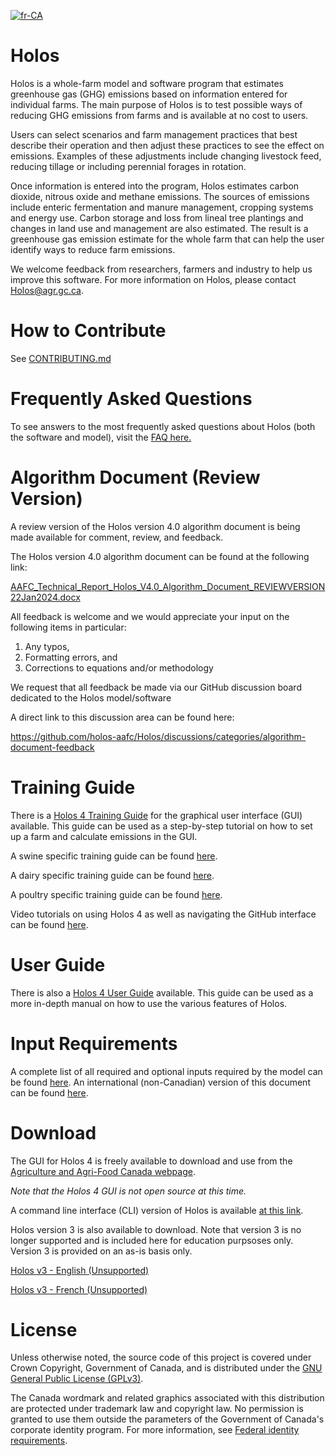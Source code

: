 [![fr-CA](https://img.shields.io/badge/lang-fr--CA-green.svg)](https://github.com/holos-aafc/Holos/blob/main/README.fr-CA.md)

# Holos
 
Holos is a whole-farm model and software program that estimates greenhouse gas (GHG) emissions based on information entered for individual farms. The main purpose of Holos is to test possible ways of reducing GHG emissions from farms and is available at no cost to users.

Users can select scenarios and farm management practices that best describe their operation and then adjust these practices to see the effect on emissions. Examples of these adjustments include changing livestock feed, reducing tillage or including perennial forages in rotation.

Once information is entered into the program, Holos estimates carbon dioxide, nitrous oxide and methane emissions. The sources of emissions include enteric fermentation and manure management, cropping systems and energy use. Carbon storage and loss from lineal tree plantings and changes in land use and management are also estimated. The result is a greenhouse gas emission estimate for the whole farm that can help the user identify ways to reduce farm emissions.

We welcome feedback from researchers, farmers and industry to help us improve this software. For more information on Holos, please contact Holos@agr.gc.ca.

# How to Contribute

See <a href="https://github.com/holos-aafc/Holos/blob/main/CONTRIBUTING.md" target="_blank">CONTRIBUTING.md</a>

# Frequently Asked Questions

To see answers to the most frequently asked questions about Holos (both the software and model), visit the <a href="https://github.com/holos-aafc/Holos/blob/main/H.Content/Documentation/FAQ/FAQ.md" target="_blank">FAQ here.</a>

# Algorithm Document (Review Version)

A review version of the Holos version 4.0 algorithm document is being made available for comment, review, and feedback.

The Holos version 4.0 algorithm document can be found at the following link:

<a href="https://github.com/holos-aafc/Holos/raw/e33ea632053a7635589c245318bd3ad05939607b/AAFC_Technical_Report_Holos_V4.0_Algorithm_Document_REVIEWVERSION22Jan2024.docx" target="_blank">AAFC_Technical_Report_Holos_V4.0_Algorithm_Document_REVIEWVERSION22Jan2024.docx</a>

All feedback is welcome and we would appreciate your input on the following items in particular:

1. Any typos,
2. Formatting errors, and
3. Corrections to equations and/or methodology
 
We request that all feedback be made via our GitHub discussion board dedicated to the Holos model/software

A direct link to this discussion area can be found here:

<a href="https://github.com/holos-aafc/Holos/discussions/categories/algorithm-document-feedback" target="_blank">https://github.com/holos-aafc/Holos/discussions/categories/algorithm-document-feedback</a>

# Training Guide

There is a <a href="https://github.com/holos-aafc/Holos/blob/main/H.Content/Documentation/Training/Holos_4_Training_Guide.md" target="_blank">Holos 4 Training Guide</a> for the graphical user interface (GUI) available. This guide can be used as a step-by-step tutorial on how to set up a farm and calculate emissions in the GUI. 

A swine specific training guide can be found <a href="https://github.com/holos-aafc/Holos/blob/main/H.Content/Documentation/Swine%20Training%20Guide/Holos_4_Swine_Training_Guide.md" target="_blank">here</a>.

A dairy specific training guide can be found <a href="https://github.com/holos-aafc/Holos/blob/main/H.Content/Documentation/Dairy%20Training%20Guide/Holos_4_Dairy_Training_Guide.md" target="_blank">here</a>.

A poultry specific training guide can be found <a href="https://github.com/holos-aafc/Holos/blob/main/H.Content/Documentation/Poultry%20Training%20Guide/Holos_4_Training_Guide_Poultry.md" target="_blank">here</a>.

Video tutorials on using Holos 4 as well as navigating the GitHub interface can be found [here](https://www.youtube.com/@holosaafc9123).

# User Guide

There is also a <a href="https://github.com/holos-aafc/Holos/blob/main/H.Content/Documentation/User%20Guide/User%20Guide.md" target="_blank">Holos 4 User Guide</a> available. This guide can be used as a more in-depth manual on how to use the various features of Holos.

# Input Requirements

A complete list of all required and optional inputs required by the model can be found <a href="https://github.com/holos-aafc/Holos/blob/main/H.Content/Documentation/Input%20Requirements/Input_Requirements_v4.md" target="_blank">here</a>. An international (non-Canadian) version of this document can be found <a href="https://github.com/holos-aafc/Holos/blob/main/H.Content/Documentation/Input%20Requirements/Input_Requirements_v4_International.md" target="_blank">here</a>.

# Download

The GUI for Holos 4 is freely available to download and use from the <a href="https://agriculture.canada.ca/en/agricultural-science-and-innovation/agricultural-research-results/holos-software-program"> Agriculture and Agri-Food Canada webpage</a>.

*Note that the Holos 4 GUI is not open source at this time.*

A command line interface (CLI) version of Holos is available <a href="https://agriculture.canada.ca/holos/cli/setup.exe">at this link</a>.

Holos version 3 is also available to download. Note that version 3 is no longer supported and is included here for education purpsoses only. Version 3 is provided on an as-is basis only.

<a href="https://github.com/holos-aafc/Holos/raw/d3a4f26d61f98520caa9e966507087a62e43db35/Holos%203.0.6%20Installer%20-%20English.zip" target="_blank">Holos v3 - English (Unsupported)</a>

<a href="https://github.com/holos-aafc/Holos/raw/main/Holos%203.0.6%20Installer%20-%20French.zip" target="_blank">Holos v3 - French (Unsupported)</a>


# License

Unless otherwise noted, the source code of this project is covered under Crown Copyright, Government of Canada, and is distributed under the <a href="https://github.com/holos-aafc/Holos/blob/main/LICENSE" target="_blank">GNU General Public License (GPLv3)</a>.

The Canada wordmark and related graphics associated with this distribution are protected under trademark law and copyright law. No permission is granted to use them outside the parameters of the Government of Canada's corporate identity program. For more information, see <a href="https://www.canada.ca/en/treasury-board-secretariat/topics/government-communications/federal-identity-requirements.html" target="_blank">Federal identity requirements</a>.
